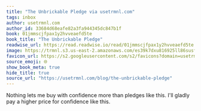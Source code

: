 ```yaml
---
title: "The Unbrickable Pledge via usetrmnl.com"
tags: inbox
author: usetrmnl.com
author_id: 33684d68eafe82a3fa944345dc847b1f
book: 01jmmscjfpax1y2hvveaefd5te
book_title: "The Unbrickable Pledge"
readwise_url: https://read.readwise.io/read/01jmmscjfpax1y2hvveaefd5te
image: https://trmnl.s3.us-east-2.amazonaws.com/es39k7dxu816925ll86susfg791h?response-content-disposition=inline%3B%20filename%3D%22the-unbrickable-pledge-trmnl.jpg%22%3B%20filename%2A%3DUTF-8%27%27the-unbrickable-pledge-trmnl.jpg&response-content-type=image%2Fjpeg&X-Amz-Algorithm=AWS4-HMAC-SHA256&X-Amz-Credential=AKIA47CRUQUU4VKBBMOF%2F20250219%2Fus-east-2%2Fs3%2Faws4_request&X-Amz-Date=20250219T035255Z&X-Amz-Expires=300&X-Amz-SignedHeaders=host&X-Amz-Signature=55be6b8cc0eb76569c3d8746bfaa512380d7509b2143dfabdd86cf05aa01e9f9
favicon_url: https://s2.googleusercontent.com/s2/favicons?domain=usetrmnl.com
source_emoji: 🌐
show_book_meta: true
hide_title: true
source_url: "https://usetrmnl.com/blog/the-unbrickable-pledge"
---
```


Nothing lets me buy with confidence more than pledges like this. I'll gladly pay a higher price for confidence like this.